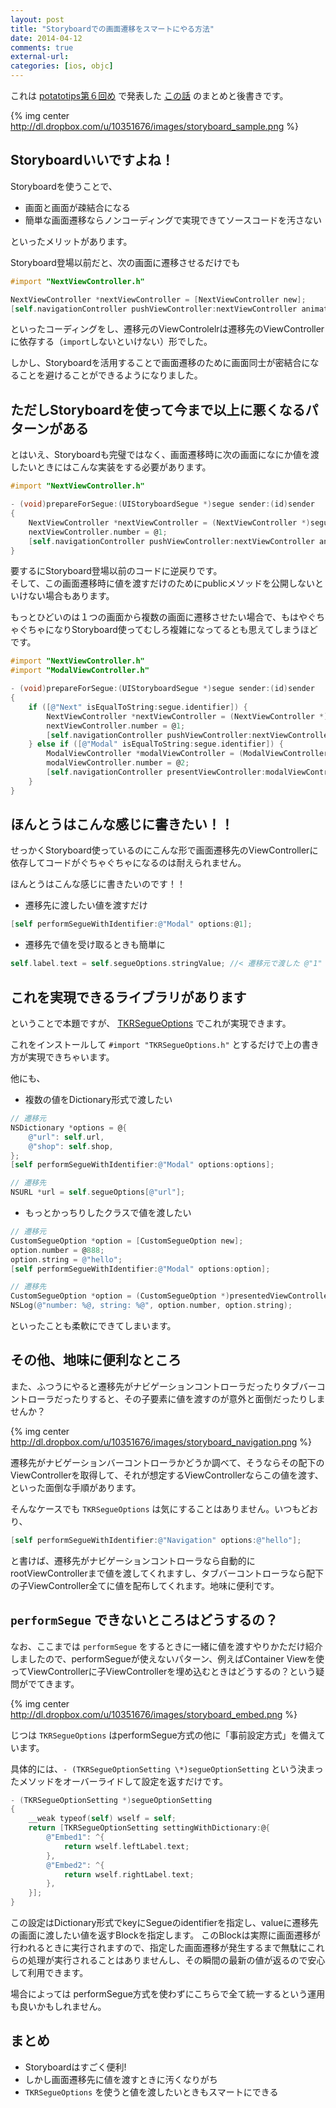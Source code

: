 ```yaml
---
layout: post
title: "Storyboardでの画面遷移をスマートにやる方法"
date: 2014-04-12
comments: true
external-url: 
categories: [ios, objc]
---
```


これは [potatotips第６回め](http://connpass.com/event/5803/) で発表した [この話](https://speakerdeck.com/tokorom/e-storyboardshi-tuterufalsenisonnahua-mian-qian-yi-falsesikatasiterufalsedesuka) のまとめと後書きです。

{% img center http://dl.dropbox.com/u/10351676/images/storyboard_sample.png %}

## Storyboardいいですよね！

Storyboardを使うことで、

- 画面と画面が疎結合になる
- 簡単な画面遷移ならノンコーディングで実現できてソースコードを汚さない

といったメリットがあります。

Storyboard登場以前だと、次の画面に遷移させるだけでも

```objective-c
#import "NextViewController.h"

NextViewController *nextViewController = [NextViewController new];
[self.navigationController pushViewController:nextViewController animated:YES];
```

といったコーディングをし、遷移元のViewControlelrは遷移先のViewControllerに依存する（`import`しないといけない）形でした。

しかし、Storyboardを活用することで画面遷移のために画面同士が密結合になることを避けることができるようになりました。

## ただしStoryboardを使って今まで以上に悪くなるパターンがある

とはいえ、Storyboardも完璧ではなく、画面遷移時に次の画面になにか値を渡したいときにはこんな実装をする必要があります。

<!-- more -->

```objective-c
#import "NextViewController.h"

- (void)prepareForSegue:(UIStoryboardSegue *)segue sender:(id)sender
{
    NextViewController *nextViewController = (NextViewController *)segue.destinationViewController;
    nextViewController.number = @1;
    [self.navigationController pushViewController:nextViewController animated:YES];
}
```

要するにStoryboard登場以前のコードに逆戻りです。  
そして、この画面遷移時に値を渡すだけのためにpublicメソッドを公開しないといけない場合もあります。

もっとひどいのは１つの画面から複数の画面に遷移させたい場合で、もはやぐちゃぐちゃになりStoryboard使ってむしろ複雑になってるとも思えてしまうほどです。

```objective-c
#import "NextViewController.h"
#import "ModalViewController.h"

- (void)prepareForSegue:(UIStoryboardSegue *)segue sender:(id)sender
{
    if ([@"Next" isEqualToString:segue.identifier]) {
        NextViewController *nextViewController = (NextViewController *)segue.destinationViewController;
        nextViewController.number = @1;
        [self.navigationController pushViewController:nextViewController animated:YES];
    } else if ([@"Modal" isEqualToString:segue.identifier]) {
        ModalViewController *modalViewController = (ModalViewController *)segue.destinationViewController;
        modalViewController.number = @2;
        [self.navigationController presentViewController:modalViewController animated:YES completion:nil];
    }
}
```

## ほんとうはこんな感じに書きたい！！

せっかくStoryboard使っているのにこんな形で画面遷移先のViewControllerに依存してコードがぐちゃぐちゃになるのは耐えられません。

ほんとうはこんな感じに書きたいのです！！

-  遷移先に渡したい値を渡すだけ

```objective-c
[self performSegueWithIdentifier:@"Modal" options:@1];
```

-  遷移先で値を受け取るときも簡単に

```objective-c
self.label.text = self.segueOptions.stringValue; //< 遷移元で渡した @"1" が取得できる
```

## これを実現できるライブラリがあります

ということで本題ですが、 [TKRSegueOptions](https://github.com/tokorom/TKRSegueOptions) でこれが実現できます。

これをインストールして `#import "TKRSegueOptions.h"` とするだけで上の書き方が実現できちゃいます。

他にも、

- 複数の値をDictionary形式で渡したい

```objective-c
// 遷移元
NSDictionary *options = @{
    @"url": self.url,
    @"shop": self.shop,
};
[self performSegueWithIdentifier:@"Modal" options:options];

// 遷移先
NSURL *url = self.segueOptions[@"url"];
```

- もっとかっちりしたクラスで値を渡したい

```objective-c
// 遷移元
CustomSegueOption *option = [CustomSegueOption new];
option.number = @888;
option.string = @"hello";
[self performSegueWithIdentifier:@"Modal" options:option];

// 遷移先
CustomSegueOption *option = (CustomSegueOption *)presentedViewController.segueOptions;
NSLog(@"number: %@, string: %@", option.number, option.string);
```

といったことも柔軟にできてしまいます。

## その他、地味に便利なところ

また、ふつうにやると遷移先がナビゲーションコントローラだったりタブバーコントローラだったりすると、その子要素に値を渡すのが意外と面倒だったりしませんか？

{% img center http://dl.dropbox.com/u/10351676/images/storyboard_navigation.png %}

遷移先がナビゲーションバーコントローラかどうか調べて、そうならその配下のViewControllerを取得して、それが想定するViewControllerならこの値を渡す、といった面倒な手順があります。

そんなケースでも `TKRSegueOptions` は気にすることはありません。いつもどおり、

```objective-c
[self performSegueWithIdentifier:@"Navigation" options:@"hello"];
```

と書けば、遷移先がナビゲーションコントローラなら自動的にrootViewControllerまで値を渡してくれますし、タブバーコントローラなら配下の子ViewController全てに値を配布してくれます。地味に便利です。

## `performSegue` できないところはどうするの？

なお、ここまでは `performSegue` をするときに一緒に値を渡すやりかただけ紹介しましたので、performSegueが使えないパターン、例えばContainer Viewを使ってViewControllerに子ViewControllerを埋め込むときはどうするの？という疑問がでてきます。

{% img center http://dl.dropbox.com/u/10351676/images/storyboard_embed.png %}

じつは `TKRSegueOptions` はperformSegue方式の他に「事前設定方式」を備えています。

具体的には、`- (TKRSegueOptionSetting \*)segueOptionSetting` という決まったメソッドをオーバーライドして設定を返すだけです。

```objective-c
- (TKRSegueOptionSetting *)segueOptionSetting
{
    __weak typeof(self) wself = self;
    return [TKRSegueOptionSetting settingWithDictionary:@{
        @"Embed1": ^{
            return wself.leftLabel.text;
        },
        @"Embed2": ^{
            return wself.rightLabel.text;
        },
    }];
}
```

この設定はDictionary形式でkeyにSegueのidentifierを指定し、valueに遷移先の画面に渡したい値を返すBlockを指定します。
このBlockは実際に画面遷移が行われるときに実行されますので、指定した画面遷移が発生するまで無駄にこれらの処理が実行されることはありませんし、その瞬間の最新の値が返るので安心して利用できます。

場合によっては performSegue方式を使わずにこちらで全て統一するという運用も良いかもしれません。

## まとめ

- Storyboardはすごく便利!
- しかし画面遷移先に値を渡すときに汚くなりがち
- `TKRSegueOptions` を使うと値を渡したいときもスマートにできる
